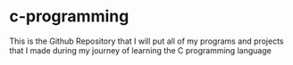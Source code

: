 # c-programming
This is the Github Repository that I will put all of my programs and projects that I made during my journey of learning the C programming language

